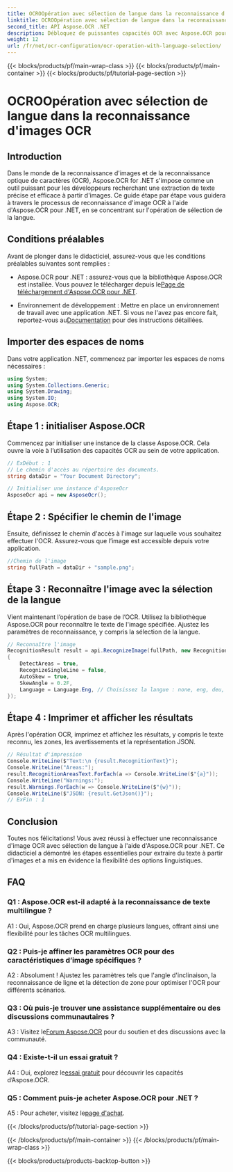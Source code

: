 ```yaml
---
title: OCROOpération avec sélection de langue dans la reconnaissance d'images OCR
linktitle: OCROOpération avec sélection de langue dans la reconnaissance d'images OCR
second_title: API Aspose.OCR .NET
description: Débloquez de puissantes capacités OCR avec Aspose.OCR pour .NET. Extrayez le texte des images de manière transparente.
weight: 12
url: /fr/net/ocr-configuration/ocr-operation-with-language-selection/
---
```


{{< blocks/products/pf/main-wrap-class >}}
{{< blocks/products/pf/main-container >}}
{{< blocks/products/pf/tutorial-page-section >}}

# OCROOpération avec sélection de langue dans la reconnaissance d'images OCR

## Introduction

Dans le monde de la reconnaissance d'images et de la reconnaissance optique de caractères (OCR), Aspose.OCR for .NET s'impose comme un outil puissant pour les développeurs recherchant une extraction de texte précise et efficace à partir d'images. Ce guide étape par étape vous guidera à travers le processus de reconnaissance d'image OCR à l'aide d'Aspose.OCR pour .NET, en se concentrant sur l'opération de sélection de la langue.

## Conditions préalables

Avant de plonger dans le didacticiel, assurez-vous que les conditions préalables suivantes sont remplies :

-  Aspose.OCR pour .NET : assurez-vous que la bibliothèque Aspose.OCR est installée. Vous pouvez le télécharger depuis le[Page de téléchargement d'Aspose.OCR pour .NET](https://releases.aspose.com/ocr/net/).

- Environnement de développement : Mettre en place un environnement de travail avec une application .NET. Si vous ne l'avez pas encore fait, reportez-vous au[Documentation](https://reference.aspose.com/ocr/net/) pour des instructions détaillées.

## Importer des espaces de noms

Dans votre application .NET, commencez par importer les espaces de noms nécessaires :

```csharp
using System;
using System.Collections.Generic;
using System.Drawing;
using System.IO;
using Aspose.OCR;
```

## Étape 1 : initialiser Aspose.OCR

Commencez par initialiser une instance de la classe Aspose.OCR. Cela ouvre la voie à l’utilisation des capacités OCR au sein de votre application.

```csharp
// ExDébut : 1
// Le chemin d'accès au répertoire des documents.
string dataDir = "Your Document Directory";

// Initialiser une instance d'AsposeOcr
AsposeOcr api = new AsposeOcr();
```

## Étape 2 : Spécifier le chemin de l'image

Ensuite, définissez le chemin d'accès à l'image sur laquelle vous souhaitez effectuer l'OCR. Assurez-vous que l’image est accessible depuis votre application.

```csharp
//Chemin de l'image
string fullPath = dataDir + "sample.png";
```

## Étape 3 : Reconnaître l'image avec la sélection de la langue

Vient maintenant l’opération de base de l’OCR. Utilisez la bibliothèque Aspose.OCR pour reconnaître le texte de l'image spécifiée. Ajustez les paramètres de reconnaissance, y compris la sélection de la langue.

```csharp
// Reconnaître l'image
RecognitionResult result = api.RecognizeImage(fullPath, new RecognitionSettings
{
    DetectAreas = true,
    RecognizeSingleLine = false,
    AutoSkew = true,
    SkewAngle = 0.2F,
    Language = Language.Eng, // Choisissez la langue : none, eng, deu, por, spa, fra, ita, cze, dan, dum, est, fin, lav, lit, nor, pol, rum, srp_hrv, slk, slv, swe, chi
});
```

## Étape 4 : Imprimer et afficher les résultats

Après l'opération OCR, imprimez et affichez les résultats, y compris le texte reconnu, les zones, les avertissements et la représentation JSON.

```csharp
// Résultat d'impression
Console.WriteLine($"Text:\n {result.RecognitionText}");
Console.WriteLine("Areas:");
result.RecognitionAreasText.ForEach(a => Console.WriteLine($"{a}"));
Console.WriteLine("Warnings:");
result.Warnings.ForEach(w => Console.WriteLine($"{w}"));
Console.WriteLine($"JSON: {result.GetJson()}");
// ExFin : 1
```

## Conclusion

Toutes nos félicitations! Vous avez réussi à effectuer une reconnaissance d'image OCR avec sélection de langue à l'aide d'Aspose.OCR pour .NET. Ce didacticiel a démontré les étapes essentielles pour extraire du texte à partir d'images et a mis en évidence la flexibilité des options linguistiques.

## FAQ

### Q1 : Aspose.OCR est-il adapté à la reconnaissance de texte multilingue ?

A1 : Oui, Aspose.OCR prend en charge plusieurs langues, offrant ainsi une flexibilité pour les tâches OCR multilingues.

### Q2 : Puis-je affiner les paramètres OCR pour des caractéristiques d’image spécifiques ?

A2 : Absolument ! Ajustez les paramètres tels que l'angle d'inclinaison, la reconnaissance de ligne et la détection de zone pour optimiser l'OCR pour différents scénarios.

### Q3 : Où puis-je trouver une assistance supplémentaire ou des discussions communautaires ?

 A3 : Visitez le[Forum Aspose.OCR](https://forum.aspose.com/c/ocr/16) pour du soutien et des discussions avec la communauté.

### Q4 : Existe-t-il un essai gratuit ?

 A4 : Oui, explorez le[essai gratuit](https://releases.aspose.com/) pour découvrir les capacités d’Aspose.OCR.

### Q5 : Comment puis-je acheter Aspose.OCR pour .NET ?

 A5 : Pour acheter, visitez le[page d'achat](https://purchase.aspose.com/buy).

{{< /blocks/products/pf/tutorial-page-section >}}

{{< /blocks/products/pf/main-container >}}
{{< /blocks/products/pf/main-wrap-class >}}

{{< blocks/products/products-backtop-button >}}
